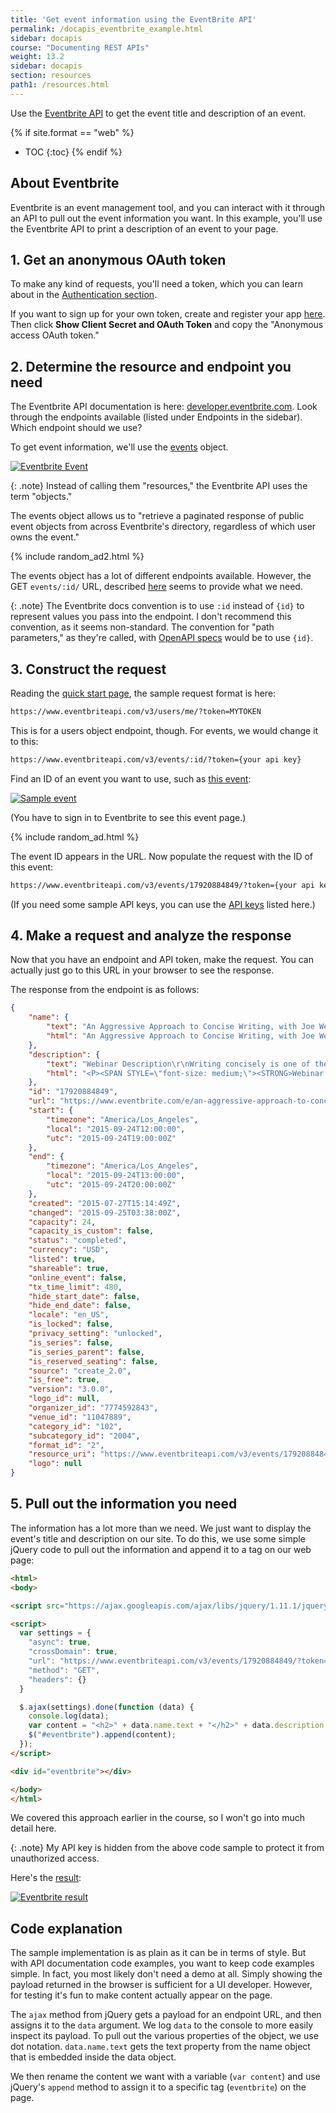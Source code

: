 ```yaml
---
title: 'Get event information using the EventBrite API'
permalink: /docapis_eventbrite_example.html
sidebar: docapis
course: "Documenting REST APIs"
weight: 13.2
sidebar: docapis
section: resources
path1: /resources.html
---
```


Use the [Eventbrite API](https://www.eventbrite.com/developer/v3/) to get the event title and description of an event.

{% if site.format == "web" %}
* TOC
{:toc}
{% endif %}

## About Eventbrite

Eventbrite is an event management tool, and you can interact with it through an API to pull out the event information you want. In this example, you'll use the Eventbrite API to print a description of an event to your page.

## 1. Get an anonymous OAuth token

To make any kind of requests, you'll need a token, which you can learn about in the [Authentication section](https://www.eventbrite.com/developer/v3/api_overview/authentication/).

If you want to sign up for your own token, create and register your app [here](https://www.eventbrite.com/myaccount/apps/). Then click **Show Client Secret and OAuth Token** and copy the "Anonymous access OAuth token."

## 2. Determine the resource and endpoint you need
The Eventbrite API documentation is here: [developer.eventbrite.com](https://www.eventbrite.com/developer/v3/). Look through the endpoints available (listed under Endpoints in the sidebar). Which endpoint should we use?

To get event information, we'll use the [events](https://www.eventbrite.com/developer/v3/endpoints/events/) object.

<a href="https://www.eventbrite.com/developer/v3/endpoints/events/" class="noExtIcon"><img src="images/eventsendpointeventbrite.png" alt="Eventbrite Event" /></a>

{: .note}
Instead of calling them \"resources,\" the Eventbrite API uses the term \"objects.\"

The events object allows us to "retrieve a paginated response of public event objects from across Eventbrite's directory, regardless of which user owns the event."

{% include random_ad2.html %}

The events object has a lot of different endpoints available. However, the GET `events/:id/` URL, described [here](https://www.eventbrite.com/developer/v3/endpoints/events/#ebapi-get-events-id) seems to provide what we need.

{: .note}
The Eventbrite docs convention is to use <code>:id</code> instead of <code>{id}</code> to represent values you pass into the endpoint. I don't recommend this convention, as it seems non-standard. The convention for "path parameters," as they're called, with [OpenAPI specs](pubapis_openapi_tutorial_overview.html) would be to use <code>{id}</code>.

## 3. Construct the request

Reading the [quick start page](https://www.eventbrite.com/developer/v3/quickstart/), the sample request format is here:

```bash
https://www.eventbriteapi.com/v3/users/me/?token=MYTOKEN
```

This is for a users object endpoint, though. For events, we would change it to this:

```bash
https://www.eventbriteapi.com/v3/events/:id/?token={your api key}
```

Find an ID of an event you want to use, such as [this event](https://www.eventbrite.com/myevent?eid=17920884849):

<a href="https://www.eventbrite.com/myevent?eid=17920884849" class="noExtIcon"><img src="images/eventbrite_event.png" alt="Sample event" /></a>

(You have to sign in to Eventbrite to see this event page.)

{% include random_ad.html %}

The event ID appears in the URL. Now populate the request with the ID of this event:

```bash
https://www.eventbriteapi.com/v3/events/17920884849/?token={your api key}
```

(If you need some sample API keys, you can use the [API keys](https://idratherbewriting.com/learnapidoc/assets/files/apikeys.txt) listed here.)

## 4. Make a request and analyze the response

Now that you have an endpoint and API token, make the request. You can actually just go to this URL in your browser to see the response.

The response from the endpoint is as follows:

```json
{
    "name": {
        "text": "An Aggressive Approach to Concise Writing, with Joe Welinske",
        "html": "An Aggressive Approach to Concise Writing, with Joe Welinske"
    },
    "description": {
        "text": "Webinar Description\r\nWriting concisely is one of the fundamental skills central to any mobile user assistance. The minimal screen real estate can\u2019t support large amounts of text and graphics without extensive gesturing by the users. Using small font sizes just makes the information unreadable unless the user pinches and stretches the text. Even outside of the mobile space, your ability to streamline your content improves the likelihood it will be effectively consumed by your target audience. This session offers a number of examples and techniques for reducing the footprint of your prose while maintaining a quality message. The examples used are in the context of mobile UA but can be applied to any technical writing situation.\r\nAbout Joe WelinskeJoe Welinske specializes in helping your software development effort through crafted communication. The best user experience features quality words and images in the user interface. The UX of a robust product is also enhanced through comprehensive user assistance. This includes Help, wizards, FAQs, videos and much more. For over twenty-five years, Joe has been providing training, contracting, and consulting services for the software industry. Joe recently published the book, Developing User Assistance for Mobile Apps. He also teaches courses for Bellevue College, the University of California, and the University of Washington. Joe is an Associate Fellow of STC.",
        "html": "<P><SPAN STYLE=\"font-size: medium;\"><STRONG>Webinar Description<\/STRONG><\/SPAN><\/P>\r\n<P>Writing concisely is one of the fundamental skills central to any mobile user assistance. The minimal screen real estate can\u2019t support large amounts of text and graphics without extensive gesturing by the users. Using small font sizes just makes the information unreadable unless the user pinches and stretches the text.<BR> <BR>Even outside of the mobile space, your ability to streamline your content improves the likelihood it will be effectively consumed by your target audience.<BR> <BR>This session offers a number of examples and techniques for reducing the footprint of your prose while maintaining a quality message. The examples used are in the context of mobile UA but can be applied to any technical writing situation.<\/P>\r\n<P><SPAN STYLE=\"font-size: medium;\"><STRONG>About Joe Welinske<\/STRONG><\/SPAN><BR>Joe Welinske specializes in helping your software development effort through crafted communication. The best user experience features quality words and images in the user interface. The UX of a robust product is also enhanced through comprehensive user assistance. This includes Help, wizards, FAQs, videos and much more. For over twenty-five years, Joe has been providing training, contracting, and consulting services for the software industry. Joe recently published the book, Developing User Assistance for Mobile Apps. He also teaches courses for Bellevue College, the University of California, and the University of Washington. Joe is an Associate Fellow of STC.<\/P>"
    },
    "id": "17920884849",
    "url": "https://www.eventbrite.com/e/an-aggressive-approach-to-concise-writing-with-joe-welinske-tickets-17920884849",
    "start": {
        "timezone": "America/Los_Angeles",
        "local": "2015-09-24T12:00:00",
        "utc": "2015-09-24T19:00:00Z"
    },
    "end": {
        "timezone": "America/Los_Angeles",
        "local": "2015-09-24T13:00:00",
        "utc": "2015-09-24T20:00:00Z"
    },
    "created": "2015-07-27T15:14:49Z",
    "changed": "2015-09-25T03:38:00Z",
    "capacity": 24,
    "capacity_is_custom": false,
    "status": "completed",
    "currency": "USD",
    "listed": true,
    "shareable": true,
    "online_event": false,
    "tx_time_limit": 480,
    "hide_start_date": false,
    "hide_end_date": false,
    "locale": "en_US",
    "is_locked": false,
    "privacy_setting": "unlocked",
    "is_series": false,
    "is_series_parent": false,
    "is_reserved_seating": false,
    "source": "create_2.0",
    "is_free": true,
    "version": "3.0.0",
    "logo_id": null,
    "organizer_id": "7774592843",
    "venue_id": "11047889",
    "category_id": "102",
    "subcategory_id": "2004",
    "format_id": "2",
    "resource_uri": "https://www.eventbriteapi.com/v3/events/17920884849/",
    "logo": null
}
```

## 5. Pull out the information you need

The information has a lot more than we need. We just want to display the event's title and description on our site. To do this, we use some simple jQuery code to pull out the information and append it to a tag on our web page:

```html
<html>
<body>

<script src="https://ajax.googleapis.com/ajax/libs/jquery/1.11.1/jquery.min.js"></script>

<script>
  var settings = {
    "async": true,
    "crossDomain": true,
    "url": "https://www.eventbriteapi.com/v3/events/17920884849/?token=APIKEY",
    "method": "GET",
    "headers": {}
  }

  $.ajax(settings).done(function (data) {
    console.log(data);
    var content = "<h2>" + data.name.text + "</h2>" + data.description.html;
    $("#eventbrite").append(content);
  });
</script>

<div id="eventbrite"></div>

</body>
</html>
```

We covered this approach earlier in the course, so I won't go into much detail here.

{: .note}
My API key is hidden from the above code sample to protect it from unauthorized access.

Here's the <a href="https://idratherbewriting.com/learnapidoc/assets/files/eventbrite-example.html">result</a>:

<a href="https://idratherbewriting.com/learnapidoc/assets/files/eventbrite-example.html" class="noExtIcon"><img src="images/eventbriteresultjoewelinske.png" alt="Eventbrite result" /></a>

## Code explanation

The sample implementation is as plain as it can be in terms of style. But with API documentation code examples, you want to keep code examples simple. In fact, you most likely don't need a demo at all. Simply showing the payload returned in the browser is sufficient for a UI developer. However, for testing it's fun to make content actually appear on the page.

The `ajax` method from jQuery gets a payload for an endpoint URL, and then assigns it to the `data` argument. We log `data` to the console to more easily inspect its payload. To pull out the various properties of the object, we use dot notation. `data.name.text` gets the text property from the name object that is embedded inside the data object.

We then rename the content we want with a variable (`var content`) and use jQuery's `append` method to assign it to a specific tag (`eventbrite`) on the page.
